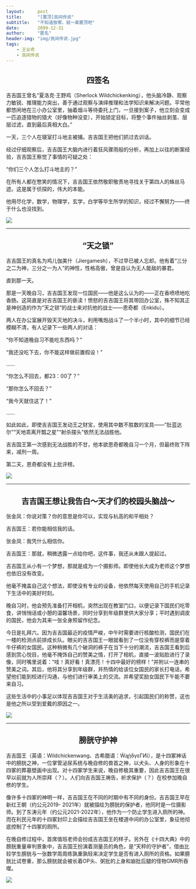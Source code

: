 ```yaml
---
layout:     post
title:      "[置顶]民间传说"
subtitle:   "不知道放哪，就一直置顶吧"
date:       2099-12-31
author:     "匿名"
header-img: "img/民间传说.jpg"
tags:
    - 王业奇
    - 民间传说
---
```


## <center> 四签名 </center>

吉吉国王曾名“夏洛克·王野鸡（Sherlock Wildchickenking），他头脑冷静、观察力敏锐、推理能力突出，善于通过观察与演绎推理和法学知识来解决问题。平常他都悠闲地在三小办公室里，抽着烟斗等待委托上门，一旦接到案子，他立刻会变成一匹追逐猎物的猎犬（好像物种没变），开始锁定目标，将整个事件抽丝剥茧、层层过滤，直到最后真相大白。”

一天，三个人在寝室打斗地主被捕。吉吉国王把他们抓过去训话。

经过仔细观察后，吉吉国王大脑内进行着狂风骤雨般的分析，再加上以往的断案经验，吉吉国王察觉了事情的可疑之处：

“你们三个人怎么打斗地主的？”

在所有人都在憋笑的情况下，吉吉国王依然敬职敬责地寻找关于第四人的蛛丝马迹。这是属于侦探的，伟大的本能。

他用尽化学，数学，物理学，玄学，白学等毕生所学的知识，经过不懈努力——终于什么也没找到。

![](https://s1.ax1x.com/2023/04/03/pphbKXR.png)

---

## <center> “天之锁” </center>

吉吉国王的真名为鸡儿伽美什（Jiergamesh），不过早已被人忘却。他有着“三分之二为神，三分之一为人”的神性，性格高傲，曾是自认为无人能敌的暴君。

直到那一天。

那是一天晚自习，吉吉国王发现一位国民——他是这么认为的——正在香喷喷地吃香肠。这简直是对吉吉国王的亵渎！愤怒的吉吉国王将其带回办公室，殊不知其正是神创造的作为“天之锁”的战士来对抗他的战士——恩奇都（Enkidu）。

两人在办公室展开毁天灭地的决斗，利用嘴炮战斗了一个半小时，其中的细节已经模糊不清，有人记录下一些两人的对话：

“你不知道晚自习不能吃东西吗？”

“我还没吃下去，你不能这样做前置假设！”

……

“你怎么不回去，都23：00了？”

“那你怎么不回去？”

“我今天就住这了！”

……

如此如此，即使吉吉国王发动王之财宝，使用其中数不胜数的宝具——“肚蓝达尔”“天地乖离开瓢之星”“射杀摆头”依然无法战胜他。

吉吉国王第一次感到无法战胜的不甘，他本欲恩奇都晚自习一个月，但最终败下阵来，减刑一周。

第二天，恩奇都没有上批评榜。

![](https://s1.ax1x.com/2023/04/03/pphbfun.png)

---

## <center> 吉吉国王想让我告白～天才们的校园头脑战～ </center>

张金凤：你说对策？你的意思是你可以，实现与杭高的和平相处？

吉吉国王：若你能相信我的话。

张金凤：我凭什么相信你。

吉吉国王：那就，稍微透露一点给你吧，这件事，我还从未跟人提起过。

吉吉国王从小有一个梦想，那就是成为一个摄影师。即使他长大成为老师这个梦想也依旧没有改变。

他毫不掩盖自己这个想法，即使没有专业的设备，他依然每天使用自己的手机记录下生活中的美好时刻。

晚自习时，他会预先准备打开相机，突然出现在教室门口，以便记录下国民们吃零食，讲悄悄话或小憩的温馨场景，同时分享到年级群里供大家分享；平时遇到调皮的国民，他会为其来一张全身照留作纪念。

今日是礼拜六。因为吉吉国最近的疫情严峻，中午时需要进行核酸检测，国民们在一楼的检测点前排成长队。眼尖的吉吉国王一眼就看到了一位没有穿校裤而是穿着牛仔裤的女国民。这种稍微有几个破洞的裤子在当下十分的潮流，吉吉国王看到后感到赏心悦目，他毫不掩饰自己的赞美之情，打开了相机，直接一波贴脸进行了录像，同时嘴里说着：“哇！真好看！真漂亮！十四中最好的榜样！”并附以一连串的赞美之词。其后，他将其分享到年级群，并热情的给该位女国民的家长打电话，希望他们能到校进行沟通，与他们进行审美上的交流。并希望奖励女国民下午能不要来自习。

这些生活中的小事足以体现吉吉国王对于生活美的追求，引起国民们的称赞，这也是他之所以受到爱戴的原因之一。

![](https://s1.ax1x.com/2023/04/03/pphbIEV.png)

---

## <center> 膀胱守护神 </center>

吉吉国王（英语：Wildchickenwang、古希腊语：ẆᶏᾑδγͼΓͶί），是十四冢神话中的膀胱之神，一位掌管泌尿系统与晚自修的兽首之神，以犬头、人身的形象在十四冢的葬墓壁画中出现。对十四冢学生来说，晚自修极其重要，因此吉吉国王在很早以前就为人所崇拜（？）。人们向吉吉国王祷告，祈求保护（？）在校参加晚自修的学生。

像许多十四冢的神明一样，吉吉国王在不同的时期中有不同的身份。吉吉国王早在新红王朝（约公元2019- 2021年）就被描绘为膀胱的保护者，他同时是一位摄影师。到了东涛元年（约公元2021-2022年），他作为一个防止学生进入厕所的神。而在利民元年的十四冢封印上会描绘吉吉国王坐在楼道中间的办公室里，象征他彻底控制了十四冢的厕所。

在晚自修过程中，首席值班老师会扮成吉吉国王的样子。另外在《十四大典》中的膀胱重量审判景象中，吉吉国王扮演着测量员的角色，是“天秤的守护者”，借由比较学生膀胱与一张数学周周练孰重孰轻来决定学生是否有进入厕所的资格。如果膀胱比试卷重，那么膀胱就会被长着OP头、粥批的上身和崩批后腿的怪物GMR所吞噬。

![](https://s1.ax1x.com/2023/04/03/pphbHCF.png)
